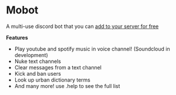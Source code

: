 # Mobot

A multi-use discord bot that you can [add to your server for free](https://discord.com/oauth2/authorize?client_id=800188621230833735&permissions=8&scope=bot)

**Features**
* Play youtube and spotify music in voice channel! (Soundcloud in development)
* Nuke text channels
* Clear messages from a text channel
* Kick and ban users
* Look up urban dictionary terms
* And many more! use .help to see the full list
